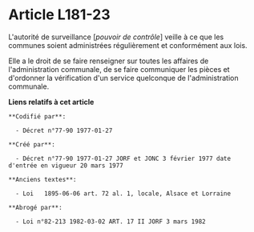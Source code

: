 # Article L181-23

L'autorité de surveillance [*pouvoir de contrôle*] veille à ce que les communes soient administrées régulièrement et
conformément aux lois.

Elle a le droit de se faire renseigner sur toutes les affaires de l'administration communale, de se faire communiquer les
pièces et d'ordonner la vérification d'un service quelconque de l'administration communale.

**Liens relatifs à cet article**

	**Codifié par**:

	  - Décret n°77-90 1977-01-27

	**Créé par**:

	  - Décret n°77-90 1977-01-27 JORF et JONC 3 février 1977 date d'entrée en vigueur 20 mars 1977

	**Anciens textes**:

	  - Loi   1895-06-06 art. 72 al. 1, locale, Alsace et Lorraine

	**Abrogé par**:

	  - Loi n°82-213 1982-03-02 ART. 17 II JORF 3 mars 1982
